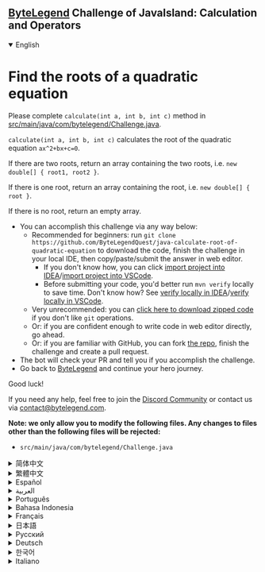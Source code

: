 ## [ByteLegend](https://bytelegend.com) Challenge of JavaIsland: Calculation and Operators

<details open='true'>
<summary>English</summary>

# Find the roots of a quadratic equation

Please complete `calculate(int a, int b, int c)` method in [src/main/java/com/bytelegend/Challenge.java](https://github.com/ByteLegendQuest/java-calculate-root-of-quadratic-equation/blob/main/src/main/java/com/bytelegend/Challenge.java).

`calculate(int a, int b, int c)` calculates the root of the quadratic equation `ax^2+bx+c=0`.

If there are two roots, return an array containing the two roots, i.e. `new double[] { root1, root2 }`.

If there is one root, return an array containing the root, i.e. `new double[] { root }`.

If there is no root, return an empty array.


- You can accomplish this challenge via any way below:
  - Recommended for beginners: run `git clone https://github.com/ByteLegendQuest/java-calculate-root-of-quadratic-equation` to download the code,
    finish the challenge in your local IDE, then copy/paste/submit the answer in web editor.
    - If you don't know how, you can click [import project into IDEA](https://github.com/ByteLegendQuest/java-calculate-root-of-quadratic-equation/blob/main/docs/en/clone-and-import.md)/[import project into VSCode](https://github.com/ByteLegendQuest/java-calculate-root-of-quadratic-equation/blob/main/docs/en/clone-and-import-vscode.md).
    - Before submitting your code, you'd better run `mvn verify` locally to save time. Don't know how? See [verify locally in IDEA](https://github.com/ByteLegendQuest/java-calculate-root-of-quadratic-equation/blob/main/docs/en/run-mvn-verify-idea.md)/[verify locally in VSCode](https://github.com/ByteLegendQuest/java-calculate-root-of-quadratic-equation/blob/main/docs/en/run-mvn-verify-vscode.md).
  - Very unrecommended: you can [click here to download zipped code](https://codeload.github.com/ByteLegendQuest/java-calculate-root-of-quadratic-equation/zip/refs/heads/main) if you don't like `git` operations.
  - Or: if you are confident enough to write code in web editor directly, go ahead.
  - Or: if you are familiar with GitHub, you can fork [the repo](https://github.com/ByteLegendQuest/java-calculate-root-of-quadratic-equation), finish the challenge and create a pull request.
- The bot will check your PR and tell you if you accomplish the challenge.
- Go back to [ByteLegend](https://bytelegend.com) and continue your hero journey.

Good luck!

If you need any help, feel free to join the [Discord Community](https://discord.gg/35RreUUGWt) or contact us via [contact@bytelegend.com](mailto:contact@bytelegend.com).

**Note: we only allow you to modify the following files.
Any changes to files other than the following files will be rejected:**

- `src/main/java/com/bytelegend/Challenge.java`

</details>

<details>
<summary>简体中文</summary>

# 求一元二次方程的根

请补全[src/main/java/com/bytelegend/Challenge.java](https://github.com/ByteLegendQuest/java-calculate-root-of-quadratic-equation/blob/main/src/main/java/com/bytelegend/Challenge.java)的`calculate(int a, int b, int c)`。

`calculate(int a, int b, int c)`，计算一元二次方程`ax^2+bx+c=0`的根。

若有两个根，返回一个数组，包含这两个根，即：`new double[] { root1, root2 }`。

若有一个根，返回一个数组，包含这个根，即：返回`new double[] { root }`。

若没有根，返回一个空数组，即：`new double[] {}`。

提示: 你可利用求根公式`x=[-b±√(b²-4ac)]/2a`。需要执行开方运算时可使用`Math.sqrt()`方法。


- 你可以使用以下任意一种方法完成挑战：
  - 初学者推荐：运行`git clone https://git.bytelegend.com/ByteLegendQuest/java-calculate-root-of-quadratic-equation`将代码下载到本地，在本地使用IDE调试完成后复制到网页编辑器里提交。
    - 如果你不知道怎么做，可以点击[导入IDEA](https://github.com/ByteLegendQuest/java-calculate-root-of-quadratic-equation/blob/main/docs/zh_hans/clone-and-import.md)/[导入VSCode](https://github.com/ByteLegendQuest/java-calculate-root-of-quadratic-equation/blob/main/docs/zh_hans/clone-and-import-vscode.md)。
    - 在提交之前，你最好先在本地运行`mvn verify`验证一下答案，以节约时间。不知道如何做？请查看[在IDEA中本地验证](https://github.com/ByteLegendQuest/java-calculate-root-of-quadratic-equation/blob/main/docs/zh_hans/run-mvn-verify-idea.md)/[在VSCode中本地验证](https://github.com/ByteLegendQuest/java-calculate-root-of-quadratic-equation/blob/main/docs/zh_hans/run-mvn-verify-vscode.md)。
  - 非常不推荐：如果你实在不喜欢`git`命令行操作，你可以[点击这里直接下载打包好的代码](https://ghcodeload.bytelegend.com/ByteLegendQuest/java-calculate-root-of-quadratic-equation/zip/refs/heads/main)。
  - 或者：如果你非常自信不需要下载代码到本地调试，可以使用网页编辑器直接提交。
  - 或者：如果你对GitHub非常熟悉，你可以fork[这个仓库](https://github.com/ByteLegendQuest/java-calculate-root-of-quadratic-equation)、完成挑战后，创建一个Pull Request。
- 机器人将会检查你的答案，告诉你你是否通过了挑战。
- 回到[字节传说](https://bytelegend.com)，然后继续你的英雄旅程。

祝你好运！

如果你需要任何帮助，欢迎加入官方玩家QQ群（在[首页](https://bytelegend.com)右下角的`联系 & 关于`菜单里可以找到入群方式）或者[Discord社区](https://discord.gg/PvmqK3hF)，或email至[contact@bytelegend.com](mailto:contact@bytelegend.com)。

**注意：我们只允许您修改以下文件，任何对其他文件的修改都会被拒绝：**

- `src/main/java/com/bytelegend/Challenge.java`

</details>

<details>
<summary>繁體中文</summary>

求二次方程的根
=======

請完成[src/main/java/com/bytelegend/Challenge.java](https://github.com/ByteLegendQuest/java-calculate-root-of-quadratic-equation/blob/main/src/main/java/com/bytelegend/Challenge.java)中`calculate(int a, int b, int c)`方法。

`calculate(int a, int b, int c)`計算二次方程`ax^2+bx+c=0`的根。

如果有兩個根，則返回一個包含兩個根的數組，即`new double[] { root1, root2 }` 。

如果有一個根，則返回一個包含根的數組，即`new double[] { root }` 。

如果沒有根，則返回一個空數組。

-   您可以通過以下任何方式完成此挑戰：
    -   推薦給初學者：運行`git clone https://github.com/ByteLegendQuest/java-calculate-root-of-quadratic-equation`下載代碼，在本地IDE中完成挑戰，然後復制/粘貼/提交答案網頁編輯器。
        -   如果你不知道怎麼做，你可以點擊[import project into IDEA](https://github.com/ByteLegendQuest/java-calculate-root-of-quadratic-equation/blob/main/docs/en/clone-and-import.md) / [import project into VSCode](https://github.com/ByteLegendQuest/java-calculate-root-of-quadratic-equation/blob/main/docs/en/clone-and-import-vscode.md) 。
        -   在提交代碼之前，您最好在本地運行`mvn verify`以節省時間。不知道怎麼樣？請參閱[在 IDEA](https://github.com/ByteLegendQuest/java-calculate-root-of-quadratic-equation/blob/main/docs/en/run-mvn-verify-idea.md) [中進行本地驗證/在 VSCode 中進行本地驗證](https://github.com/ByteLegendQuest/java-calculate-root-of-quadratic-equation/blob/main/docs/en/run-mvn-verify-vscode.md)。
    -   非常不推薦：如果你不喜歡`git`操作，可以[點擊這裡下載壓縮代碼](https://codeload.github.com/ByteLegendQuest/java-calculate-root-of-quadratic-equation/zip/refs/heads/main)。
    -   或者：如果您有足夠的信心直接在 Web 編輯器中編寫代碼，請繼續。
    -   或者：如果你熟悉 GitHub，你可以 fork [倉庫](https://github.com/ByteLegendQuest/java-calculate-root-of-quadratic-equation)，完成挑戰並創建一個拉取請求。
-   機器人會檢查你的 PR 並告訴你是否完成了挑戰。
-   回到[ByteLegend](https://bytelegend.com)繼續你的英雄之旅。

祝你好運！

如果您需要任何幫助，請隨時加入[Discord 社區](https://discord.gg/35RreUUGWt)或通過[contact@bytelegend.com](mailto:contact@bytelegend.com)聯繫我們。

**注意：我們只允許您修改以下文件。對以下文件以外的文件的任何更改都將被拒絕：**

-   `src/main/java/com/bytelegend/Challenge.java`
</details>

<details>
<summary>Español</summary>

Encontrar las raíces de una ecuación cuadrática
===============================================

Complete el método de `calculate(int a, int b, int c)` en [src/main/java/com/bytelegend/Challenge.java](https://github.com/ByteLegendQuest/java-calculate-root-of-quadratic-equation/blob/main/src/main/java/com/bytelegend/Challenge.java) .

`calculate(int a, int b, int c)` calcula la raíz de la ecuación cuadrática `ax^2+bx+c=0` .

Si hay dos raíces, devuelva una matriz que contenga las dos raíces, es decir, `new double[] { root1, root2 }` .

Si hay una raíz, devuelva una matriz que contenga la raíz, es decir, `new double[] { root }` .

Si no hay raíz, devuelve una matriz vacía.

-   Puede lograr este desafío de cualquier manera a continuación:
    -   Recomendado para principiantes: ejecute `git clone https://github.com/ByteLegendQuest/java-calculate-root-of-quadratic-equation` para descargar el código, finalice el desafío en su IDE local, luego copie/pegue/envíe la respuesta en Editor web.
        -   Si no sabe cómo hacerlo, puede hacer clic en [importar proyecto a IDEA](https://github.com/ByteLegendQuest/java-calculate-root-of-quadratic-equation/blob/main/docs/en/clone-and-import.md) / [importar proyecto a VSCode](https://github.com/ByteLegendQuest/java-calculate-root-of-quadratic-equation/blob/main/docs/en/clone-and-import-vscode.md) .
        -   Antes de enviar su código, es mejor que ejecute `mvn verify` localmente para ahorrar tiempo. ¿No sabes cómo? Ver [verificar localmente en IDEA](https://github.com/ByteLegendQuest/java-calculate-root-of-quadratic-equation/blob/main/docs/en/run-mvn-verify-idea.md) / [verificar localmente en VSCode](https://github.com/ByteLegendQuest/java-calculate-root-of-quadratic-equation/blob/main/docs/en/run-mvn-verify-vscode.md) .
    -   Muy poco recomendado: puede [hacer clic aquí para descargar el código comprimido](https://codeload.github.com/ByteLegendQuest/java-calculate-root-of-quadratic-equation/zip/refs/heads/main) si no le gustan las operaciones de `git` .
    -   O: si tiene la confianza suficiente para escribir código en el editor web directamente, adelante.
    -   O: si está familiarizado con GitHub, puede bifurcar [el repositorio](https://github.com/ByteLegendQuest/java-calculate-root-of-quadratic-equation) , finalizar el desafío y crear una solicitud de extracción.
-   El bot verificará tu PR y te dirá si logras el desafío.
-   Regrese a [ByteLegend](https://bytelegend.com) y continúe su viaje de héroe.

¡Buena suerte!

Si necesita ayuda, no dude en unirse a la [comunidad de Discord](https://discord.gg/35RreUUGWt) o contáctenos a través de [contact@bytelegend.com](mailto:contact@bytelegend.com) .

**Nota: solo le permitimos modificar los siguientes archivos. Cualquier cambio en los archivos que no sean los siguientes archivos será rechazado:**

-   `src/main/java/com/bytelegend/Challenge.java`
</details>

<details>
<summary>العربية</summary>

أوجد جذور المعادلة التربيعية
============================

يرجى إكمال `calculate(int a, int b, int c)` في [src / main / java / com / bytelegend / Challenge.java](https://github.com/ByteLegendQuest/java-calculate-root-of-quadratic-equation/blob/main/src/main/java/com/bytelegend/Challenge.java) .

`calculate(int a, int b, int c)` يحسب جذر المعادلة التربيعية `ax^2+bx+c=0` .

إذا كان هناك جذران ، فقم بإرجاع مصفوفة تحتوي على الجذور ، أي `new double[] { root1, root2 }` .

إذا كان هناك جذر واحد ، فقم بإرجاع مصفوفة تحتوي على الجذر ، أي `new double[] { root }` .

إذا لم يكن هناك جذر ، فقم بإرجاع مصفوفة فارغة.

-   يمكنك إنجاز هذا التحدي بأي طريقة أدناه:
    -   موصى به للمبتدئين: قم بتشغيل `git clone https://github.com/ByteLegendQuest/java-calculate-root-of-quadratic-equation` لتنزيل الكود ، وإنهاء التحدي في IDE المحلي الخاص بك ، ثم نسخ / لصق / إرسال الإجابة في محررشبكة.
        -   إذا كنت لا تعرف كيف يمكنك النقر فوق [استيراد مشروع إلى IDEA](https://github.com/ByteLegendQuest/java-calculate-root-of-quadratic-equation/blob/main/docs/en/clone-and-import.md) / [استيراد مشروع إلى VSCode](https://github.com/ByteLegendQuest/java-calculate-root-of-quadratic-equation/blob/main/docs/en/clone-and-import-vscode.md) .
        -   قبل إرسال التعليمات البرمجية الخاصة بك ، من الأفضل تشغيل `mvn verify` محليًا لتوفير الوقت. لا أعرف كيف؟ انظر [التحقق محليًا في IDEA](https://github.com/ByteLegendQuest/java-calculate-root-of-quadratic-equation/blob/main/docs/en/run-mvn-verify-idea.md) / [تحقق محليًا في VSCode](https://github.com/ByteLegendQuest/java-calculate-root-of-quadratic-equation/blob/main/docs/en/run-mvn-verify-vscode.md) .
    -   غير موصى به على الإطلاق: يمكنك [النقر هنا لتنزيل رمز مضغوط](https://codeload.github.com/ByteLegendQuest/java-calculate-root-of-quadratic-equation/zip/refs/heads/main) إذا كنت لا تحب عمليات `git` .
    -   أو: إذا كنت واثقًا بدرجة كافية لكتابة التعليمات البرمجية في محرر الويب مباشرةً ، فابدأ.
    -   أو: إذا كنت معتادًا على GitHub ، فيمكنك تفرع [الريبو](https://github.com/ByteLegendQuest/java-calculate-root-of-quadratic-equation) وإنهاء التحدي وإنشاء طلب سحب.
-   سيتحقق الروبوت من العلاقات العامة الخاصة بك ويخبرك إذا أنجزت التحدي.
-   ارجع إلى [ByteLegend وتابع](https://bytelegend.com) رحلة بطلك.

حظ سعيد!

إذا كنت بحاجة إلى أي مساعدة ، فلا تتردد في الانضمام إلى [مجتمع Discord](https://discord.gg/35RreUUGWt) أو الاتصال بنا عبر [contact@bytelegend.com](mailto:contact@bytelegend.com) .

**ملاحظة: نسمح لك فقط بتعديل الملفات التالية. سيتم رفض أي تغييرات يتم إجراؤها على الملفات بخلاف الملفات التالية:**

-   `src/main/java/com/bytelegend/Challenge.java`
</details>

<details>
<summary>Português</summary>

Encontrar as raízes de uma equação quadrática
=============================================

Por favor, complete o método `calculate(int a, int b, int c)` em [src/main/java/com/bytelegend/Challenge.java](https://github.com/ByteLegendQuest/java-calculate-root-of-quadratic-equation/blob/main/src/main/java/com/bytelegend/Challenge.java) .

`calculate(int a, int b, int c)` calcula a raiz da equação quadrática `ax^2+bx+c=0` .

Se houver duas raízes, retorne um array contendo as duas raízes, ou seja, `new double[] { root1, root2 }` .

Se houver uma raiz, retorne um array contendo a raiz, ou seja, `new double[] { root }` .

Se não houver raiz, retorne uma matriz vazia.

-   Você pode realizar este desafio de qualquer maneira abaixo:
    -   Recomendado para iniciantes: execute `git clone https://github.com/ByteLegendQuest/java-calculate-root-of-quadratic-equation` para baixar o código, termine o desafio em seu IDE local e copie/cole/envie a resposta em editor web.
        -   Se você não sabe como, você pode clicar em [import project into IDEA](https://github.com/ByteLegendQuest/java-calculate-root-of-quadratic-equation/blob/main/docs/en/clone-and-import.md) / [import project into VSCode](https://github.com/ByteLegendQuest/java-calculate-root-of-quadratic-equation/blob/main/docs/en/clone-and-import-vscode.md) .
        -   Antes de enviar seu código, é melhor você executar `mvn verify` localmente para economizar tempo. Não sei como? Consulte [verificar localmente em IDEA](https://github.com/ByteLegendQuest/java-calculate-root-of-quadratic-equation/blob/main/docs/en/run-mvn-verify-idea.md) / [verificar localmente em VSCode](https://github.com/ByteLegendQuest/java-calculate-root-of-quadratic-equation/blob/main/docs/en/run-mvn-verify-vscode.md) .
    -   Muito não recomendado: você pode [clicar aqui para baixar o código zipado](https://codeload.github.com/ByteLegendQuest/java-calculate-root-of-quadratic-equation/zip/refs/heads/main) se não gostar das operações do `git` .
    -   Ou: se você estiver confiante o suficiente para escrever código diretamente no editor da web, vá em frente.
    -   Ou: se você estiver familiarizado com o GitHub, você pode fazer o fork [do repo](https://github.com/ByteLegendQuest/java-calculate-root-of-quadratic-equation) , finalizar o desafio e criar uma pull request.
-   O bot verificará seu PR e informará se você cumprir o desafio.
-   Volte para [ByteLegend](https://bytelegend.com) e continue sua jornada de herói.

Boa sorte!

Se precisar de ajuda, sinta-se à vontade para se juntar à [Comunidade Discord](https://discord.gg/35RreUUGWt) ou entre em contato conosco via [contact@bytelegend.com](mailto:contact@bytelegend.com) .

**Nota: só permitimos que você modifique os seguintes arquivos. Quaisquer alterações em arquivos que não sejam os arquivos a seguir serão rejeitadas:**

-   `src/main/java/com/bytelegend/Challenge.java`
</details>

<details>
<summary>Bahasa Indonesia</summary>

Temukan akar-akar persamaan kuadrat
===================================

Harap lengkapi metode `calculate(int a, int b, int c)` di [src/main/java/com/bytelegend/Challenge.java](https://github.com/ByteLegendQuest/java-calculate-root-of-quadratic-equation/blob/main/src/main/java/com/bytelegend/Challenge.java) .

`calculate(int a, int b, int c)` menghitung akar persamaan kuadrat `ax^2+bx+c=0` .

Jika ada dua akar, kembalikan array yang berisi dua akar, yaitu `new double[] { root1, root2 }` .

Jika ada satu root, kembalikan array yang berisi root, yaitu `new double[] { root }` .

Jika tidak ada root, kembalikan array kosong.

-   Anda dapat menyelesaikan tantangan ini melalui cara apa pun di bawah ini:
    -   Direkomendasikan untuk pemula: jalankan `git clone https://github.com/ByteLegendQuest/java-calculate-root-of-quadratic-equation` untuk mengunduh kode, selesaikan tantangan di IDE lokal Anda, lalu salin/tempel/kirim jawabannya di editor web.
        -   Jika Anda tidak tahu caranya, Anda bisa mengklik [import project into IDEA](https://github.com/ByteLegendQuest/java-calculate-root-of-quadratic-equation/blob/main/docs/en/clone-and-import.md) / [import project into VSCode](https://github.com/ByteLegendQuest/java-calculate-root-of-quadratic-equation/blob/main/docs/en/clone-and-import-vscode.md) .
        -   Sebelum mengirimkan kode Anda, Anda sebaiknya menjalankan `mvn verify` secara lokal untuk menghemat waktu. Tidak tahu bagaimana? Lihat [verifikasi secara lokal di IDEA](https://github.com/ByteLegendQuest/java-calculate-root-of-quadratic-equation/blob/main/docs/en/run-mvn-verify-idea.md) / [verifikasi secara lokal di VSCode](https://github.com/ByteLegendQuest/java-calculate-root-of-quadratic-equation/blob/main/docs/en/run-mvn-verify-vscode.md) .
    -   Sangat tidak direkomendasikan: Anda dapat [mengklik di sini untuk mengunduh kode zip](https://codeload.github.com/ByteLegendQuest/java-calculate-root-of-quadratic-equation/zip/refs/heads/main) jika Anda tidak menyukai operasi `git` .
    -   Atau: jika Anda cukup percaya diri untuk menulis kode di editor web secara langsung, silakan.
    -   Atau: jika Anda terbiasa dengan GitHub, Anda dapat melakukan fork [repo](https://github.com/ByteLegendQuest/java-calculate-root-of-quadratic-equation) , menyelesaikan tantangan, dan membuat permintaan tarik.
-   Bot akan memeriksa PR Anda dan memberi tahu Anda jika Anda menyelesaikan tantangan.
-   Kembali ke [ByteLegend](https://bytelegend.com) dan lanjutkan perjalanan pahlawan Anda.

Semoga beruntung!

Jika Anda memerlukan bantuan, jangan ragu untuk bergabung dengan [Komunitas Discord](https://discord.gg/35RreUUGWt) atau hubungi kami melalui [contact@bytelegend.com](mailto:contact@bytelegend.com) .

**Catatan: kami hanya mengizinkan Anda untuk mengubah file berikut. Setiap perubahan pada file selain file berikut akan ditolak:**

-   `src/main/java/com/bytelegend/Challenge.java`
</details>

<details>
<summary>Français</summary>

Trouver les racines d'une équation quadratique
==============================================

Veuillez compléter la méthode `calculate(int a, int b, int c)` dans [src/main/java/com/bytelegend/Challenge.java](https://github.com/ByteLegendQuest/java-calculate-root-of-quadratic-equation/blob/main/src/main/java/com/bytelegend/Challenge.java) .

`calculate(int a, int b, int c)` calcule la racine de l'équation quadratique `ax^2+bx+c=0` .

S'il y a deux racines, renvoie un tableau contenant les deux racines, c'est-à-dire `new double[] { root1, root2 }` .

S'il y a une racine, retourne un tableau contenant la racine, c'est-à-dire `new double[] { root }` .

S'il n'y a pas de racine, retourne un tableau vide.

-   Vous pouvez accomplir ce défi de n'importe quelle manière ci-dessous:
    -   Recommandé pour les débutants : exécutez `git clone https://github.com/ByteLegendQuest/java-calculate-root-of-quadratic-equation` pour télécharger le code, terminez le défi dans votre IDE local, puis copiez/collez/soumettez la réponse dans éditeur web.
        -   Si vous ne savez pas comment, vous pouvez cliquer sur [importer le projet dans IDEA](https://github.com/ByteLegendQuest/java-calculate-root-of-quadratic-equation/blob/main/docs/en/clone-and-import.md) / [importer le projet dans VSCode](https://github.com/ByteLegendQuest/java-calculate-root-of-quadratic-equation/blob/main/docs/en/clone-and-import-vscode.md) .
        -   Avant de soumettre votre code, vous feriez mieux d'exécuter `mvn verify` localement pour gagner du temps. Vous ne savez pas comment ? Voir [vérifier localement dans IDEA](https://github.com/ByteLegendQuest/java-calculate-root-of-quadratic-equation/blob/main/docs/en/run-mvn-verify-idea.md) / [vérifier localement dans VSCode](https://github.com/ByteLegendQuest/java-calculate-root-of-quadratic-equation/blob/main/docs/en/run-mvn-verify-vscode.md) .
    -   Très déconseillé : vous pouvez [cliquer ici pour télécharger le code compressé](https://codeload.github.com/ByteLegendQuest/java-calculate-root-of-quadratic-equation/zip/refs/heads/main) si vous n'aimez pas les opérations `git` .
    -   Ou : si vous êtes suffisamment confiant pour écrire du code directement dans l'éditeur Web, continuez.
    -   Ou : si vous êtes familier avec GitHub, vous pouvez forker [le dépôt](https://github.com/ByteLegendQuest/java-calculate-root-of-quadratic-equation) , terminer le défi et créer une demande d'extraction.
-   Le bot vérifiera votre PR et vous dira si vous accomplissez le défi.
-   Retournez à [ByteLegend](https://bytelegend.com) et continuez votre voyage de héros.

Bonne chance!

Si vous avez besoin d'aide, n'hésitez pas à rejoindre la [communauté Discord](https://discord.gg/35RreUUGWt) ou à nous contacter via [contact@bytelegend.com](mailto:contact@bytelegend.com) .

**Remarque : nous vous autorisons uniquement à modifier les fichiers suivants. Toute modification de fichiers autres que les fichiers suivants sera rejetée :**

-   `src/main/java/com/bytelegend/Challenge.java`
</details>

<details>
<summary>日本語</summary>

二次方程式の根を見つける
============

[src / main / java / com / bytelegend / Challenge.java](https://github.com/ByteLegendQuest/java-calculate-root-of-quadratic-equation/blob/main/src/main/java/com/bytelegend/Challenge.java) `calculate(int a, int b, int c)`メソッドを完了してください。

`calculate(int a, int b, int c)`は、2次方程式`ax^2+bx+c=0`の根を計算します。

ルートが2つある場合は、2つのルートを含む配列、つまり`new double[] { root1, root2 }` 。

ルートが1つある場合は、ルートを含む配列、つまり`new double[] { root }`を返します。

ルートがない場合は、空の配列を返します。

-   この課題は、以下のいずれかの方法で達成できます。
    -   初心者に推奨： `git clone https://github.com/ByteLegendQuest/java-calculate-root-of-quadratic-equation`を実行してコードをダウンロードし、ローカルIDEでチャレンジを終了してから、で回答をコピー/貼り付け/送信します。 Webエディター。
        -   方法がわからない場合は、\[ [プロジェクトをIDEAにインポート](https://github.com/ByteLegendQuest/java-calculate-root-of-quadratic-equation/blob/main/docs/en/clone-and-import.md)\]/\[ [プロジェクトをVSCodeにインポート](https://github.com/ByteLegendQuest/java-calculate-root-of-quadratic-equation/blob/main/docs/en/clone-and-import-vscode.md)\]をクリックできます。
        -   コードを送信する前に、時間を節約するためにローカルで`mvn verify`実行することをお勧めします。方法がわかりませんか？ [IDEAでローカルに](https://github.com/ByteLegendQuest/java-calculate-root-of-quadratic-equation/blob/main/docs/en/run-mvn-verify-idea.md)[検証する/VSCodeでローカルに](https://github.com/ByteLegendQuest/java-calculate-root-of-quadratic-equation/blob/main/docs/en/run-mvn-verify-vscode.md)検証するを参照してください。
    -   非常に推奨されていません`git`操作が気に入らない場合は、 [ここをクリックしてzipコードをダウンロード](https://codeload.github.com/ByteLegendQuest/java-calculate-root-of-quadratic-equation/zip/refs/heads/main)できます。
    -   または：Webエディターで直接コードを記述できる自信がある場合は、先に進んでください。
    -   または：GitHubに精通している場合は[、リポジトリ](https://github.com/ByteLegendQuest/java-calculate-root-of-quadratic-equation)をフォークしてチャレンジを終了し、プルリクエストを作成できます。
-   ボットはPRをチェックし、チャレンジを達成したかどうかを通知します。
-   [ByteLegend](https://bytelegend.com)に戻り、ヒーローの旅を続けてください。

幸運を！

ヘルプが必要な場合は、 [Discordコミュニティ](https://discord.gg/35RreUUGWt)に参加するか、contact [@bytelegend.com](mailto:contact@bytelegend.com)からお問い合わせください。

**注：変更できるのは次のファイルのみです。次のファイル以外のファイルへの変更は拒否されます。**

-   `src/main/java/com/bytelegend/Challenge.java`
</details>

<details>
<summary>Русский</summary>

Найдите корни квадратного уравнения
===================================

Пожалуйста, завершите метод `calculate(int a, int b, int c)` в [src/main/java/com/bytelegend/Challenge.java](https://github.com/ByteLegendQuest/java-calculate-root-of-quadratic-equation/blob/main/src/main/java/com/bytelegend/Challenge.java) .

`calculate(int a, int b, int c)` вычисляет корень квадратного уравнения `ax^2+bx+c=0` .

Если есть два корня, вернуть массив, содержащий два корня, т.е. `new double[] { root1, root2 }` .

Если есть один корень, вернуть массив, содержащий корень, т.е. `new double[] { root }` .

Если корня нет, вернуть пустой массив.

-   Вы можете выполнить эту задачу любым способом, указанным ниже:
    -   Рекомендуется для начинающих: запустите `git clone https://github.com/ByteLegendQuest/java-calculate-root-of-quadratic-equation` , чтобы загрузить код, завершите задание в локальной среде IDE, затем скопируйте/вставьте/отправьте ответ в веб-редактор.
        -   Если вы не знаете как, вы можете нажать [импортировать проект в IDEA](https://github.com/ByteLegendQuest/java-calculate-root-of-quadratic-equation/blob/main/docs/en/clone-and-import.md) / [импортировать проект в VSCode](https://github.com/ByteLegendQuest/java-calculate-root-of-quadratic-equation/blob/main/docs/en/clone-and-import-vscode.md) .
        -   Перед отправкой кода вам лучше запустить `mvn verify` локально, чтобы сэкономить время. Не знаете как? См. « [Проверить локально в IDEA](https://github.com/ByteLegendQuest/java-calculate-root-of-quadratic-equation/blob/main/docs/en/run-mvn-verify-idea.md) / [проверить локально в VSCode»](https://github.com/ByteLegendQuest/java-calculate-root-of-quadratic-equation/blob/main/docs/en/run-mvn-verify-vscode.md) .
    -   Крайне не рекомендуется: вы можете [нажать здесь, чтобы загрузить заархивированный код](https://codeload.github.com/ByteLegendQuest/java-calculate-root-of-quadratic-equation/zip/refs/heads/main) , если вам не нравятся операции `git` .
    -   Или: если вы достаточно уверены, чтобы писать код напрямую в веб-редакторе, вперед.
    -   Или: если вы знакомы с GitHub, вы можете разветвить [репозиторий](https://github.com/ByteLegendQuest/java-calculate-root-of-quadratic-equation) , выполнить задание и создать запрос на включение.
-   Бот проверит ваш PR и сообщит, выполнили ли вы задание.
-   Вернитесь в [ByteLegend](https://bytelegend.com) и продолжайте свое героическое путешествие.

Удачи!

Если вам нужна помощь, присоединяйтесь к [сообществу Discord](https://discord.gg/35RreUUGWt) или свяжитесь с нами по [адресу contact@bytelegend.com](mailto:contact@bytelegend.com) .

**Примечание: мы разрешаем вам изменять только следующие файлы. Любые изменения в файлах, кроме следующих файлов, будут отклонены:**

-   `src/main/java/com/bytelegend/Challenge.java`
</details>

<details>
<summary>Deutsch</summary>

Finden Sie die Wurzeln einer quadratischen Gleichung
====================================================

Bitte vervollständigen Sie die `calculate(int a, int b, int c)` in [src/main/java/com/bytelegend/Challenge.java](https://github.com/ByteLegendQuest/java-calculate-root-of-quadratic-equation/blob/main/src/main/java/com/bytelegend/Challenge.java) .

`calculate(int a, int b, int c)` berechnet die Wurzel der quadratischen Gleichung `ax^2+bx+c=0` .

Wenn es zwei Wurzeln gibt, geben Sie ein Array zurück, das die beiden Wurzeln enthält, dh `new double[] { root1, root2 }` .

Wenn es eine Wurzel gibt, geben Sie ein Array zurück, das die Wurzel enthält, dh `new double[] { root }` .

Wenn kein Stamm vorhanden ist, geben Sie ein leeres Array zurück.

-   Sie können diese Herausforderung auf eine der folgenden Arten meistern:
    -   Empfohlen für Anfänger: Führen Sie `git clone https://github.com/ByteLegendQuest/java-calculate-root-of-quadratic-equation` aus, um den Code herunterzuladen, beenden Sie die Herausforderung in Ihrer lokalen IDE und kopieren/fügen/senden Sie dann die Antwort ein Web-Editor.
        -   Wenn Sie nicht wissen wie, können Sie auf [Projekt in IDEA](https://github.com/ByteLegendQuest/java-calculate-root-of-quadratic-equation/blob/main/docs/en/clone-and-import.md) [importieren / Projekt in VSCode importieren klicken](https://github.com/ByteLegendQuest/java-calculate-root-of-quadratic-equation/blob/main/docs/en/clone-and-import-vscode.md) .
        -   Bevor Sie Ihren Code einreichen, sollten Sie `mvn verify` besser lokal ausführen, um Zeit zu sparen. Sie wissen nicht wie? Siehe [Lokal verifizieren in IDEA](https://github.com/ByteLegendQuest/java-calculate-root-of-quadratic-equation/blob/main/docs/en/run-mvn-verify-idea.md) / [Lokal verifizieren in VSCode](https://github.com/ByteLegendQuest/java-calculate-root-of-quadratic-equation/blob/main/docs/en/run-mvn-verify-vscode.md) .
    -   Sehr nicht zu empfehlen: Sie können [hier klicken, um den gezippten Code herunterzuladen,](https://codeload.github.com/ByteLegendQuest/java-calculate-root-of-quadratic-equation/zip/refs/heads/main) wenn Sie `git` -Operationen nicht mögen.
    -   Oder: Wenn Sie sicher genug sind, Code direkt im Web-Editor zu schreiben, fahren Sie fort.
    -   Oder: Wenn Sie mit GitHub vertraut sind, können Sie [das Repo forken](https://github.com/ByteLegendQuest/java-calculate-root-of-quadratic-equation) , die Challenge beenden und einen Pull-Request erstellen.
-   Der Bot überprüft Ihre PR und teilt Ihnen mit, ob Sie die Herausforderung meistern.
-   Gehen Sie zurück zu [ByteLegend](https://bytelegend.com) und setzen Sie Ihre Heldenreise fort.

Viel Glück!

Wenn Sie Hilfe benötigen, können Sie sich gerne der [Discord Community](https://discord.gg/35RreUUGWt) anschließen oder uns über [contact@bytelegend.com kontaktieren](mailto:contact@bytelegend.com) .

**Hinweis: Wir erlauben Ihnen nur, die folgenden Dateien zu ändern. Alle Änderungen an anderen Dateien als den folgenden Dateien werden abgelehnt:**

-   `src/main/java/com/bytelegend/Challenge.java`
</details>

<details>
<summary>한국어</summary>

이차 방정식의 근 찾기
============

[src/main/java/com/bytelegend/Challenge.java](https://github.com/ByteLegendQuest/java-calculate-root-of-quadratic-equation/blob/main/src/main/java/com/bytelegend/Challenge.java) 에서 `calculate(int a, int b, int c)` 메소드를 완료하십시오.

`calculate(int a, int b, int c)` 은 이차 방정식 `ax^2+bx+c=0` 의 근을 계산합니다.

두 개의 루트가 있는 경우 두 개의 루트를 포함하는 배열을 반환합니다(예: `new double[] { root1, root2 }` .

루트가 하나인 경우 루트를 포함하는 배열을 반환합니다(예: `new double[] { root }` .

루트가 없으면 빈 배열을 반환합니다.

-   아래 방법을 통해 이 챌린지를 완료할 수 있습니다.
    -   초보자를 위한 권장 사항: `git clone https://github.com/ByteLegendQuest/java-calculate-root-of-quadratic-equation` 을 실행하여 코드를 다운로드하고 로컬 IDE에서 챌린지를 완료한 다음 답변을 복사/붙여넣기/제출합니다. 웹 에디터.
        -   방법을 모르는 경우 [프로젝트를 IDEA로](https://github.com/ByteLegendQuest/java-calculate-root-of-quadratic-equation/blob/main/docs/en/clone-and-import.md) [가져오기 / 프로젝트를 VSCode로 가져](https://github.com/ByteLegendQuest/java-calculate-root-of-quadratic-equation/blob/main/docs/en/clone-and-import-vscode.md) 오기를 클릭할 수 있습니다.
        -   코드를 제출하기 전에 시간을 절약하기 위해 로컬에서 `mvn verify` 를 실행하는 것이 좋습니다. 방법을 모르십니까? [IDEA에서 로컬로](https://github.com/ByteLegendQuest/java-calculate-root-of-quadratic-equation/blob/main/docs/en/run-mvn-verify-idea.md) [확인/VSCode에서 로컬로](https://github.com/ByteLegendQuest/java-calculate-root-of-quadratic-equation/blob/main/docs/en/run-mvn-verify-vscode.md) 확인을 참조하세요.
    -   매우 권장하지 않음: `git` 작업이 마음에 들지 않으면 [여기를 클릭하여 압축 코드를 다운로드](https://codeload.github.com/ByteLegendQuest/java-calculate-root-of-quadratic-equation/zip/refs/heads/main) 할 수 있습니다.
    -   또는 웹 편집기에서 직접 코드를 작성할 만큼 자신이 있다면 계속 진행하십시오.
    -   또는 GitHub에 익숙하다면 리포지토리를 분기 [하고](https://github.com/ByteLegendQuest/java-calculate-root-of-quadratic-equation) 챌린지를 완료하고 풀 요청을 생성할 수 있습니다.
-   봇은 PR을 확인하고 도전 과제를 달성했는지 알려줍니다.
-   [ByteLegend](https://bytelegend.com) 로 돌아가 영웅 여정을 계속하세요.

행운을 빕니다!

도움이 필요하면 언제든지 [Discord 커뮤니티](https://discord.gg/35RreUUGWt) 에 가입하거나 [contact@bytelegend.com](mailto:contact@bytelegend.com) 을 통해 문의하세요.

**참고: 다음 파일만 수정할 수 있습니다. 다음 파일 이외의 파일에 대한 변경 사항은 거부됩니다.**

-   `src/main/java/com/bytelegend/Challenge.java`
</details>

<details>
<summary>Italiano</summary>

Trova le radici di un'equazione quadratica
==========================================

Si prega di completare il metodo `calculate(int a, int b, int c)` in [src/main/java/com/bytelegend/Challenge.java](https://github.com/ByteLegendQuest/java-calculate-root-of-quadratic-equation/blob/main/src/main/java/com/bytelegend/Challenge.java) .

`calculate(int a, int b, int c)` calcola la radice dell'equazione quadratica `ax^2+bx+c=0` .

Se sono presenti due radici, restituire un array contenente le due radici, ovvero `new double[] { root1, root2 }` .

Se esiste una radice, restituire un array contenente la radice, ovvero `new double[] { root }` .

Se non c'è root, restituisce un array vuoto.

-   Puoi portare a termine questa sfida in qualsiasi modo di seguito:
    -   Consigliato per i principianti: esegui `git clone https://github.com/ByteLegendQuest/java-calculate-root-of-quadratic-equation` per scaricare il codice, completa la sfida nel tuo IDE locale, quindi copia/incolla/invia la risposta in editore web.
        -   Se non sai come fare, puoi fare clic su [importa progetto in IDEA](https://github.com/ByteLegendQuest/java-calculate-root-of-quadratic-equation/blob/main/docs/en/clone-and-import.md) / [importa progetto in VSCode](https://github.com/ByteLegendQuest/java-calculate-root-of-quadratic-equation/blob/main/docs/en/clone-and-import-vscode.md) .
        -   Prima di inviare il codice, è meglio eseguire `mvn verify` in locale per risparmiare tempo. Non sai come? Vedere [verifica in locale in IDEA](https://github.com/ByteLegendQuest/java-calculate-root-of-quadratic-equation/blob/main/docs/en/run-mvn-verify-idea.md) / [verifica in locale in VSCode](https://github.com/ByteLegendQuest/java-calculate-root-of-quadratic-equation/blob/main/docs/en/run-mvn-verify-vscode.md) .
    -   Molto sconsigliato: puoi fare [clic qui per scaricare il codice zippato](https://codeload.github.com/ByteLegendQuest/java-calculate-root-of-quadratic-equation/zip/refs/heads/main) se non ti piacciono le operazioni `git` .
    -   Oppure: se sei abbastanza sicuro da scrivere il codice direttamente nell'editor web, vai avanti.
    -   Oppure: se hai familiarità con GitHub, puoi eseguire il fork [del repository](https://github.com/ByteLegendQuest/java-calculate-root-of-quadratic-equation) , completare la sfida e creare una richiesta pull.
-   Il bot controllerà il tuo PR e ti dirà se hai superato la sfida.
-   Torna a [ByteLegend](https://bytelegend.com) e continua il tuo viaggio da eroe.

Buona fortuna!

Se hai bisogno di aiuto, non esitare a unirti alla [community di Discord](https://discord.gg/35RreUUGWt) o contattaci tramite [contact@bytelegend.com](mailto:contact@bytelegend.com) .

**Nota: ti permettiamo solo di modificare i seguenti file. Eventuali modifiche ai file diversi dai seguenti file verranno rifiutate:**

-   `src/main/java/com/bytelegend/Challenge.java`
</details>
